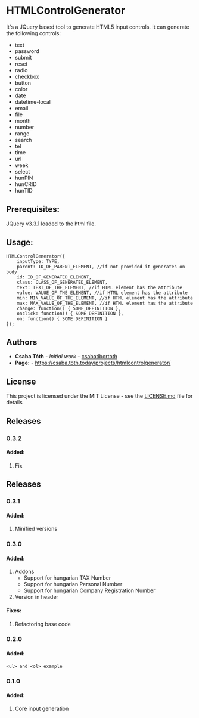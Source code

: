 # HTMLControlGenerator

It's a JQuery based tool to generate HTML5 input controls. It can generate the following controls:

* text
* password
* submit
* reset
* radio
* checkbox
* button
* color
* date
* datetime-local
* email
* file
* month
* number
* range
* search
* tel
* time
* url
* week
* select
* hunPIN
* hunCRID
* hunTID

## Prerequisites:
JQuery v3.3.1 loaded to the html file.

## Usage: 

```
HTMLControlGenerator({
    inputType: TYPE,
    parent: ID_OF_PARENT_ELEMENT, //if not provided it generates on body
    id: ID_OF_GENERATED_ELEMENT,
    class: CLASS_OF_GENERATED_ELEMENT,
    text: TEXT_OF_THE_ELEMENT, //if HTML element has the attribute
    value: VALUE_OF_THE_ELEMENT, //if HTML element has the attribute
    min: MIN_VALUE_OF_THE_ELEMENT, //if HTML element has the attribute
    max: MAX_VALUE_OF_THE_ELEMENT, //if HTML element has the attribute
    change: function() { SOME_DEFINITION },
    onclick: function() { SOME DEFINITION },
    on: function() { SOME DEFINITION }
});
```
## Authors

* **Csaba Tóth** - *Initial work* - [csabatibortoth](https://github.com/csabatibortoth)
* **Page:** - https://csaba.toth.today/projects/htmlcontrolgenerator/

## License

This project is licensed under the MIT License - see the [LICENSE.md](LICENSE.md) file for details

## Releases
 ### 0.3.2
 #### Added:
 1. Fix

## Releases
 ### 0.3.1
 #### Added:
 1. Minified versions

 ### 0.3.0
 #### Added:
  1. Addons
       - Support for hungarian TAX Number
       - Support for hungarian Personal Number
       - Support for hungarian Company Registration Number
  2. Version in header
 #### Fixes:
  1. Refactoring base code
 
 ### 0.2.0
 #### Added:
    <ul> and <ol> example
    
 ### 0.1.0
 #### Added:
  1. Core input generation
